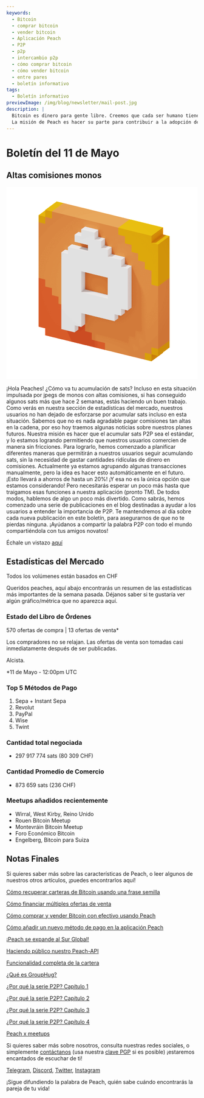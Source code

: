 ```yaml
---
keywords:
  - Bitcoin
  - comprar bitcoin
  - vender bitcoin
  - Aplicación Peach
  - P2P
  - p2p
  - intercambio p2p
  - cómo comprar bitcoin
  - cómo vender bitcoin
  - entre pares
  - boletín informativo
tags:
  - Boletín informativo
previewImage: /img/blog/newsletter/mail-post.jpg
description: |
  Bitcoin es dinero para gente libre. Creemos que cada ser humano tiene el derecho a elegir qué dinero usar para guardar su riqueza, el resultado de su trabajo, su tiempo y energía.
  La misión de Peach es hacer su parte para contribuir a la adopción de Bitcoin en manos de la gente.
---
```


# Boletín del 11 de Mayo

## Altas comisiones monos

![gif de bitcoin peachy peach](/img/blog/newsletter/gif-peach.gif)

¡Hola Peaches!
¿Cómo va tu acumulación de sats? Incluso en esta situación impulsada por jpegs de monos con altas comisiones, si has conseguido algunos sats más que hace 2 semanas, estás haciendo un buen trabajo. Como verás en nuestra sección de estadísticas del mercado, nuestros usuarios no han dejado de esforzarse por acumular sats incluso en esta situación.
Sabemos que no es nada agradable pagar comisiones tan altas en la cadena, por eso hoy traemos algunas noticias sobre nuestros planes futuros.
Nuestra misión es hacer que el acumular sats P2P sea el estándar, y lo estamos logrando permitiendo que nuestros usuarios comercien de manera sin fricciones.
Para lograrlo, hemos comenzado a planificar diferentes maneras que permitirán a nuestros usuarios seguir acumulando sats, sin la necesidad de gastar cantidades ridículas de dinero en comisiones.
Actualmente ya estamos agrupando algunas transacciones manualmente, pero la idea es hacer esto automáticamente en el futuro. ¡Esto llevará a ahorros de hasta un 20%!
¡Y esa no es la única opción que estamos considerando! Pero necesitarás esperar un poco más hasta que traigamos esas funciones a nuestra aplicación (pronto TM).
De todos modos, hablemos de algo un poco más divertido. Como sabrás, hemos comenzado una serie de publicaciones en el blog destinadas a ayudar a los usuarios a entender la importancia de P2P. Te mantendremos al día sobre cada nueva publicación en este boletín, para asegurarnos de que no te pierdas ninguna.
¡Ayúdanos a compartir la palabra P2P con todo el mundo compartiéndola con tus amigos novatos!

Échale un vistazo [aquí](https://peachbitcoin.com/es/blog/why-p2p-chapter-1/)

## Estadísticas del Mercado

Todos los volúmenes están basados en CHF

Queridos peaches, aquí abajo encontrarás un resumen de las estadísticas más importantes de la semana pasada. Déjanos saber si te gustaría ver algún gráfico/métrica que no aparezca aquí.

### Estado del Libro de Órdenes

570 ofertas de compra | 13 ofertas de venta\*

Los compradores no se relajan.
Las ofertas de venta son tomadas casi inmediatamente después de ser publicadas.

Alcista.

\*11 de Mayo - 12:00pm UTC

### Top 5 Métodos de Pago

1. Sepa + Instant Sepa
2. Revolut
3. PayPal
4. Wise
5. Twint

### Cantidad total negociada

- 297 917 774 sats (80 309 CHF)

### Cantidad Promedio de Comercio

- 873 659 sats (236 CHF)

### Meetups añadidos recientemente

- Wirral, West Kirby, Reino Unido
- Rouen Bitcoin Meetup
- Montevráin Bitcoin Meetup
- Foro Económico Bitcoin
- Engelberg, Bitcoin para Suiza

## Notas Finales

Si quieres saber más sobre las características de Peach, o leer algunos de nuestros otros artículos, ¡puedes encontrarlos aquí!

[Cómo recuperar carteras de Bitcoin usando una frase semilla](https://peachbitcoin.com/es/blog/how-to-restore-peach-wallet/)

[Cómo financiar múltiples ofertas de venta](https://peachbitcoin.com/es/blog/funding-multiple-sell-offers/)

[Cómo comprar y vender Bitcoin con efectivo usando Peach](https://peachbitcoin.com/es/blog/how-to-buy-and-sell-bitcoin-with-cash-using-peach/)

[Cómo añadir un nuevo método de pago en la aplicación Peach](https://peachbitcoin.com/es/blog/how-to-add-a-payment-method/)

[¡Peach se expande al Sur Global!](https://peachbitcoin.com/es/blog/peach-expands-to-the-global-south/)

[Haciendo público nuestro Peach-API](https://peachbitcoin.com/es/blog/making-our-peach-api-public/)

[Funcionalidad completa de la cartera](https://peachbitcoin.com/es/blog/full-wallet-functionality/)

[¿Qué es GroupHug?](https://peachbitcoin.com/es/blog/group-hug/)

[¿Por qué la serie P2P? Capítulo 1](https://peachbitcoin.com/es/blog/why-p2p-chapter-1/)

[¿Por qué la serie P2P? Capítulo 2](https://peachbitcoin.com/es/blog/why-p2p-chapter-2/)

[¿Por qué la serie P2P? Capítulo 3](https://peachbitcoin.com/es/blog/why-p2p-chapter-3-circular-economies/)

[¿Por qué la serie P2P? Capítulo 4](https://peachbitcoin.com/es/blog/why-p2p-chapter-4-chains-of-trust/)

[Peach x meetups](https://peachbitcoin.com/es/blog/peach-for-meetups/)

Si quieres saber más sobre nosotros, consulta nuestras redes sociales, o simplemente [contáctanos](mailto:hello@peachbitcoin.com) (usa nuestra [clave PGP](https://keys.openpgp.org/vks/v1/by-fingerprint/48339A19645E2E53488E0E5479E1B270FACD1BD2) si es posible) ¡estaremos encantados de escuchar de ti!

[Telegram](https://t.me/+GkOW1J-ixBBkZWRk), [Discord](https://discord.gg/ypeHz3SW54), [Twitter](https://twitter.com/peachbitcoin), [Instagram](https://instagram.com/peachbitcoin)

¡Sigue difundiendo la palabra de Peach, quién sabe cuándo encontrarás la pareja de tu vida!
